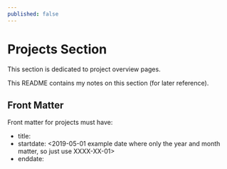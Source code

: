 ```yaml
---
published: false
---
```


# Projects Section

This section is dedicated to project overview pages.

This README contains my notes on this section (for later reference).

## Front Matter
Front matter for projects must have:
* title: <amiibrOS example title>
* startdate: <2019-05-01 example date where only the year and month matter, so
just use XXXX-XX-01>
* enddate: <XXXX-XX-01 or not specified at all if project is ongoing>
